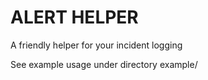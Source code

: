 # ALERT HELPER

A friendly helper for your incident logging

See example usage under directory example/
